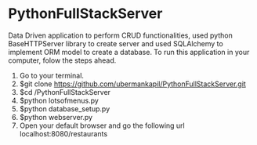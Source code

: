 # PythonFullStackServer
Data Driven application to perform CRUD functionalities, used python BaseHTTPServer library to create server and used SQLAlchemy to implement ORM model to create a database. To run this application in your computer, folow the steps ahead.

1. Go to your terminal.
2. $git clone https://github.com/ubermankapil/PythonFullStackServer.git
3. $cd /PythonFullStackServer
4. $python lotsofmenus.py
4. $python database_setup.py
5. $python webserver.py
6. Open your default browser and go the following url localhost:8080/restaurants
